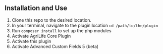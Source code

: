 

## Installation and Use

1. Clone this repo to the desired location.
2. In your terminal, navigate to the plugin location `cd /path/to/the/plugin`
3. Run `composer install` to set up the php modules
4. Activate AgriLife Core Plugin
5. Activate this plugin
6. Activate Advanced Custom Fields 5 (beta)
